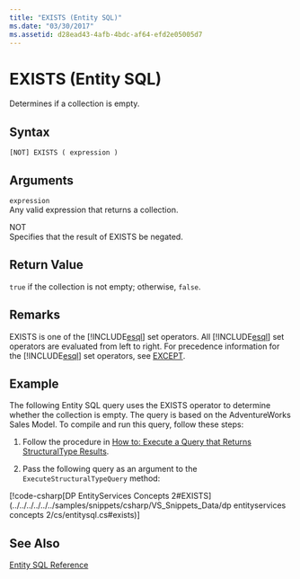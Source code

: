 ```yaml
---
title: "EXISTS (Entity SQL)"
ms.date: "03/30/2017"
ms.assetid: d28ead43-4afb-4bdc-af64-efd2e05005d7
---
```

# EXISTS (Entity SQL)
Determines if a collection is empty.  
  
## Syntax  
  
```  
[NOT] EXISTS ( expression )  
```  
  
## Arguments  
 `expression`  
 Any valid expression that returns a collection.  
  
 NOT  
 Specifies that the result of EXISTS be negated.  
  
## Return Value  
 `true` if the collection is not empty; otherwise, `false`.  
  
## Remarks  
 EXISTS is one of the [!INCLUDE[esql](../../../../../../includes/esql-md.md)] set operators. All [!INCLUDE[esql](../../../../../../includes/esql-md.md)] set operators are evaluated from left to right. For precedence information for the [!INCLUDE[esql](../../../../../../includes/esql-md.md)] set operators, see [EXCEPT](../../../../../../docs/framework/data/adonet/ef/language-reference/except-entity-sql.md).  
  
## Example  
 The following Entity SQL query uses the EXISTS operator to determine whether the collection is empty. The query is based on the AdventureWorks Sales Model. To compile and run this query, follow these steps:  
  
1. Follow the procedure in [How to: Execute a Query that Returns StructuralType Results](../../../../../../docs/framework/data/adonet/ef/how-to-execute-a-query-that-returns-structuraltype-results.md).  
  
2. Pass the following query as an argument to the `ExecuteStructuralTypeQuery` method:  
  
 [!code-csharp[DP EntityServices Concepts 2#EXISTS](../../../../../../samples/snippets/csharp/VS_Snippets_Data/dp entityservices concepts 2/cs/entitysql.cs#exists)]  
  
## See Also  
 [Entity SQL Reference](../../../../../../docs/framework/data/adonet/ef/language-reference/entity-sql-reference.md)
